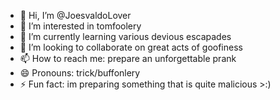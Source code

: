 - 👋 Hi, I’m @JoesvaldoLover
- 👀 I’m interested in tomfoolery
- 🌱 I’m currently learning various devious escapades
- 💞️ I’m looking to collaborate on great acts of goofiness
- 📫 How to reach me: prepare an unforgettable prank
- 😄 Pronouns: trick/buffonlery
- ⚡ Fun fact: im preparing something that is quite malicious >:)
